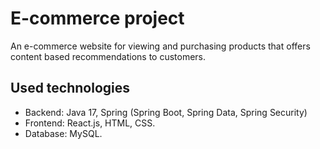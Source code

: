 # E-commerce project

An e-commerce website for viewing and purchasing products that offers content based recommendations to customers.

## Used technologies
- Backend: Java 17, Spring (Spring Boot, Spring Data, Spring Security)
- Frontend: React.js, HTML, CSS.
- Database: MySQL.



